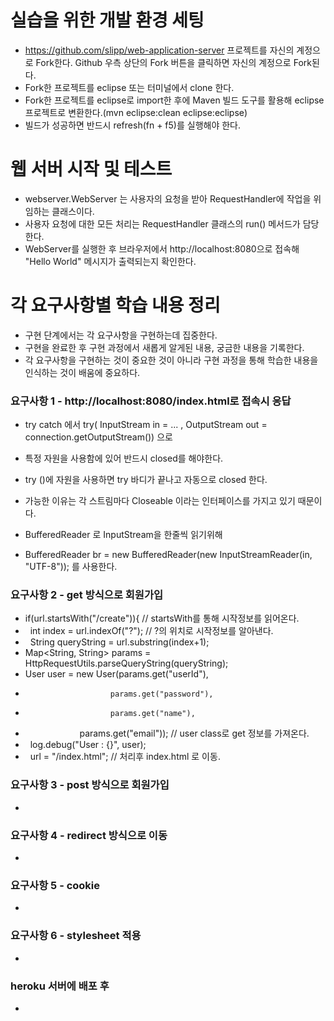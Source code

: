 # 실습을 위한 개발 환경 세팅
* https://github.com/slipp/web-application-server 프로젝트를 자신의 계정으로 Fork한다. Github 우측 상단의 Fork 버튼을 클릭하면 자신의 계정으로 Fork된다.
* Fork한 프로젝트를 eclipse 또는 터미널에서 clone 한다.
* Fork한 프로젝트를 eclipse로 import한 후에 Maven 빌드 도구를 활용해 eclipse 프로젝트로 변환한다.(mvn eclipse:clean eclipse:eclipse)
* 빌드가 성공하면 반드시 refresh(fn + f5)를 실행해야 한다.

# 웹 서버 시작 및 테스트
* webserver.WebServer 는 사용자의 요청을 받아 RequestHandler에 작업을 위임하는 클래스이다.
* 사용자 요청에 대한 모든 처리는 RequestHandler 클래스의 run() 메서드가 담당한다.
* WebServer를 실행한 후 브라우저에서 http://localhost:8080으로 접속해 "Hello World" 메시지가 출력되는지 확인한다.

# 각 요구사항별 학습 내용 정리
* 구현 단계에서는 각 요구사항을 구현하는데 집중한다. 
* 구현을 완료한 후 구현 과정에서 새롭게 알게된 내용, 궁금한 내용을 기록한다.
* 각 요구사항을 구현하는 것이 중요한 것이 아니라 구현 과정을 통해 학습한 내용을 인식하는 것이 배움에 중요하다. 

### 요구사항 1 - http://localhost:8080/index.html로 접속시 응답
* try catch 에서 try( InputStream in = ... , OutputStream out = connection.getOutputStream()) 으로 
* 특정 자원을 사용함에 있어 반드시 closed를 해야한다. 
* try ()에 자원을 사용하면 try 바디가 끝나고 자동으로 closed 한다.
* 가능한 이유는 각 스트림마다 Closeable 이라는 인터페이스를 가지고 있기 때문이다.

* BufferedReader 로 InputStream을 한줄씩 읽기위해 
* BufferedReader br = new BufferedReader(new InputStreamReader(in, "UTF-8")); 를 사용한다.

### 요구사항 2 - get 방식으로 회원가입
* if(url.startsWith("/create")){  // startsWith를 통해 시작정보를 읽어온다.
*   int index = url.indexOf("?"); // ?의 위치로 시작정보를 알아낸다.
*   String queryString = url.substring(index+1);
*   Map<String, String> params = HttpRequestUtils.parseQueryString(queryString);
*   User user = new User(params.get("userId"), 
*                        params.get("password"), 
*                        params.get("name"), 
*                        params.get("email")); // user class로 get 정보를 가져온다.
*   log.debug("User : {}", user);
*   url = "/index.html";  // 처리후  index.html 로 이동.

### 요구사항 3 - post 방식으로 회원가입
* 

### 요구사항 4 - redirect 방식으로 이동
* 

### 요구사항 5 - cookie
* 

### 요구사항 6 - stylesheet 적용
* 

### heroku 서버에 배포 후
* 
